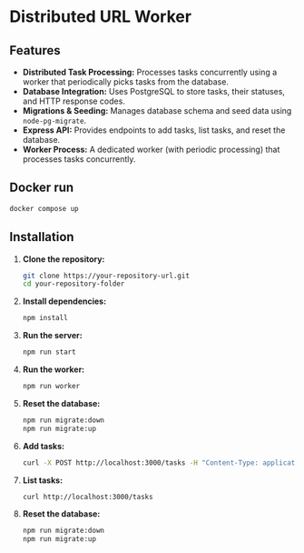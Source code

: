 # Distributed URL Worker

## Features

- **Distributed Task Processing:** Processes tasks concurrently using a worker that periodically picks tasks from the database.
- **Database Integration:** Uses PostgreSQL to store tasks, their statuses, and HTTP response codes.
- **Migrations & Seeding:** Manages database schema and seed data using `node-pg-migrate`.
- **Express API:** Provides endpoints to add tasks, list tasks, and reset the database.
- **Worker Process:** A dedicated worker (with periodic processing) that processes tasks concurrently.

## Docker run

```bash
docker compose up
```

## Installation

1. **Clone the repository:**

   ```bash
   git clone https://your-repository-url.git
   cd your-repository-folder
   ```

2. **Install dependencies:**

   ```bash
   npm install
   ```

3. **Run the server:**

   ```bash
   npm run start
   ```

4. **Run the worker:**

   ```bash
   npm run worker
   ```

5. **Reset the database:**

   ```bash
   npm run migrate:down
   npm run migrate:up
   ```

6. **Add tasks:**

   ```bash
   curl -X POST http://localhost:3000/tasks -H "Content-Type: application/json" -d '{"url": "https://example.com"}'
   ```

7. **List tasks:**

   ```bash
   curl http://localhost:3000/tasks
   ```

8. **Reset the database:**

   ```bash
   npm run migrate:down
   npm run migrate:up
   ```

